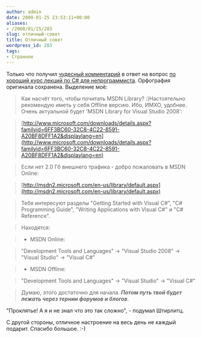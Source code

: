 ```yaml
---
author: admin
date: 2008-01-25 23:53:11+00:00
aliases:
- /2008/01/25/283
slug: отличный-совет
title: Отличный совет
wordpress_id: 283
tags:
- Странное
---
```


Только что получил [чудесный комментарий](http://blogs.technet.com/not-a-kernel-guy/archive/2008/01/16/2749952.aspx#2782024) в ответ на вопрос [по хороший курс лекций по C# для непрограммиста](http://blog.not-a-kernel-guy.com/2008/01/15/278). Орфография оригинала сохранена. Выделение моё:

> Как насчёт того, чтобы почитать MSDN Library? :)Настоятельно рекомендую иметь у себя Offline версию. Ибо, ИМХО, удобнее. Очень актуальной будет 'MSDN Library for Visual Studio 2008':

> [http://www.microsoft.com/downloads/details.aspx?familyid=6FF3BC60-32C8-4C22-8591-A20BF8DFF1A2&displaylang=en](http://www.microsoft.com/downloads/details.aspx?familyid=6FF3BC60-32C8-4C22-8591-A20BF8DFF1A2&displaylang=en)

> Если нет 2.0 Гб внешнего трафика - добро пожаловать в MSDN Online:

> [http://msdn2.microsoft.com/en-us/library/default.aspx](http://msdn2.microsoft.com/en-us/library/default.aspx)

> Тебя интересуют разделы "Getting Started with Visual C#", "C# Programming Guide", "Writing Applications with Visual C#" и "C# Reference".

> Находятся:

> - MSDN Online:

> "Development Tools and Languages" -> "Visual Studio 2008" -> "Visual Studio" -> "Visual C#"

> - MSDN Offline:

> "Development Tools and Languages" -> "Visual Studio" -> "Visual C#"

> Думаю, этого достаточно для начала. **_Потом путь твой будет лежать через тернии форумов и блогов_**.

"Проклятье! А я и не знал что это так сложно", - подумал Штирлитц. 

С другой стороны, отличное настроение на весь день не каждый подарит. Спасибо большое. :-)
